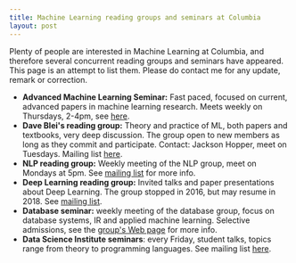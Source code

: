 ```yaml
---
title: Machine Learning reading groups and seminars at Columbia
layout: post
---
```


Plenty of people are interested in Machine Learning at Columbia, and therefore several concurrent reading groups and seminars have appeared. This page is an attempt to list them. Please do contact me for any update, remark or correction.

<!-- more -->
* **Advanced Machine Learning Seminar:**  Fast paced, focused on current, advanced papers in machine learning research. Meets weekly on Thursdays, 2-4pm, see <a href="https://casmls.github.io/about/">here</a>.
* **Dave Blei's reading group:** Theory and practice of ML, both papers and textbooks, very deep discussion. The group open to new members as long as they commit and participate. Contact: Jackson Hopper, meet on Tuesdays. Mailing list <a href="https://groups.google.com/forum/#!forum/columbia-ml-reading">here</a>.
* **NLP reading group:** Weekly meeting of the NLP group,  meet on Mondays at 5pm. See <a href="https://lists.cs.columbia.edu/mailman/listinfo/nlp-announce">mailing list</a> for more info.
* **Deep Learning reading group:** Invited talks and paper presentations about Deep Learning. The group stopped in 2016, but may resume in 2018. See <a href="https://groups.google.com/forum/#!forum/cu-neural-net">mailing list</a>.
* **Database seminar:** weekly meeting of the database group, focus on database systems, IR and applied machine learning. Selective admissions, see the <a href="http://cudbg.github.io/index.html"> group's Web page</a> for more info.
* **Data Science Institute seminars**: every Friday, student talks, topics range from theory to programming languages. See mailing list <a href="https://groups.google.com/forum/#!forum/dsi-student-seminar/join">here</a>.